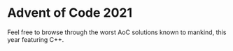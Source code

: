 # Advent of Code 2021

Feel free to browse through the worst AoC solutions known to mankind, this year featuring C++.